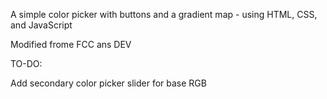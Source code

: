 A simple color picker with buttons and a gradient map - using HTML, CSS, and JavaScript

Modified frome FCC ans DEV

TO-DO:

Add secondary color picker slider for base RGB
